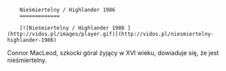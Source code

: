 
        Nieśmiertelny / Highlander 1986 
        =============
        
        [![Nieśmiertelny / Highlander 1986 ](http://vidos.pl/images/player.gif)](http://vidos.pl/niesmiertelny-highlander-1986)
        
        
 Connor MacLeod, szkocki góral żyjący w XVI wieku, dowiaduje się, że jest nieśmiertelny.
    
